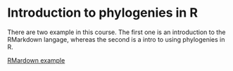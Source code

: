 # Introduction to phylogenies in R

There are two example in this course. The first one is an introduction to the RMarkdown langage, whereas the second is a intro to using phylogenies in R.

[RMardown example](http://htmlpreview.github.com/?http://github.com/simjoly/CourseComparativeMethods/blob/master/course1/First_RMarkdown_Document.html)
